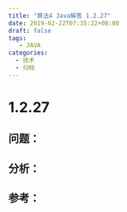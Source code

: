 ```yaml
---
title: "算法4 Java解答 1.2.27"
date: 2019-02-22T07:35:22+08:00
draft: false
tags:
   - JAVA
categories:
  - 技术
  - 归档
---
```



# 1.2.27

## 问题：


## 分析：


## 参考：


